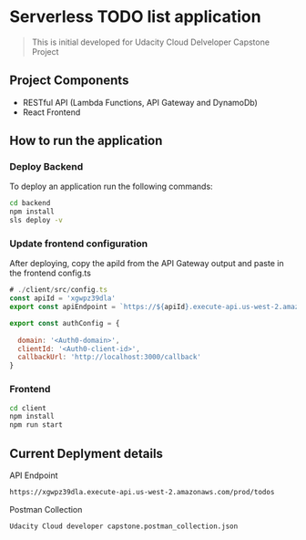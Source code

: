 # Serverless TODO list application

> This is initial developed for Udacity Cloud Delveloper Capstone Project

## Project Components

- RESTful API (Lambda Functions, API Gateway and DynamoDb)
- React Frontend

## How to run the application

### Deploy Backend

To deploy an application run the following commands:

```bash
cd backend
npm install
sls deploy -v
````

### Update frontend configuration

After deploying, copy the apiId from the API Gateway output and paste in the frontend config.ts

```js
# ./client/src/config.ts
const apiId = 'xgwpz39dla'
export const apiEndpoint = `https://${apiId}.execute-api.us-west-2.amazonaws.com/prod`

export const authConfig = {
  
  domain: '<Auth0-domain>',
  clientId: '<Auth0-client-id>',
  callbackUrl: 'http://localhost:3000/callback'
}

```

### Frontend

```bash
cd client
npm install
npm run start
```

## Current Deplyment details

API Endpoint

```bash
https://xgwpz39dla.execute-api.us-west-2.amazonaws.com/prod/todos
```

Postman Collection

```
Udacity Cloud developer capstone.postman_collection.json
```
